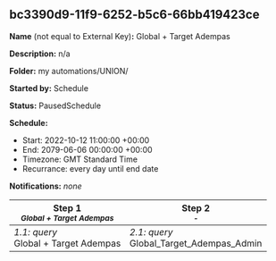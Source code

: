 ## bc3390d9-11f9-6252-b5c6-66bb419423ce

**Name** (not equal to External Key)**:** Global + Target Adempas

**Description:** n/a

**Folder:** my automations/UNION/

**Started by:** Schedule

**Status:** PausedSchedule

**Schedule:**

* Start: 2022-10-12 11:00:00 +00:00
* End: 2079-06-06 00:00:00 +00:00
* Timezone: GMT Standard Time
* Recurrance: every day until end date

**Notifications:** _none_


| Step 1<br>_<small>Global + Target Adempas</small>_ | Step 2<br>_<small>-</small>_ |
| --- | --- |
| _1.1: query_<br>Global + Target Adempas | _2.1: query_<br>Global_Target_Adempas_Admin |
